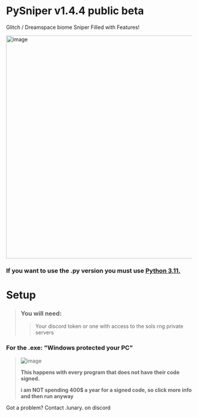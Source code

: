 # PySniper v1.4.4 public beta
Glitch / Dreamspace biome Sniper Filled with Features!

<img width="658" height="605" alt="image" src="https://github.com/user-attachments/assets/e75d2ac0-dde8-4e84-960b-ebcc9db5ebca" />



### If you want to use the .py version you must use [Python 3.11.](https://www.python.org/downloads/release/python-3110/)

# Setup
> ### You will need: 
>> Your discord token or one with access to the sols rng private servers

### For the .exe: "Windows protected your PC"

> ![image](https://github.com/user-attachments/assets/a9c9524e-dde8-4047-bdcc-c8f8c6245126)
>
> **This happens with every program that does not have their code signed.**
>
> **i am **NOT** spending 400$ a year for a signed code, so click more info and then run anyway**


Got a problem? Contact .lunary. on discord
